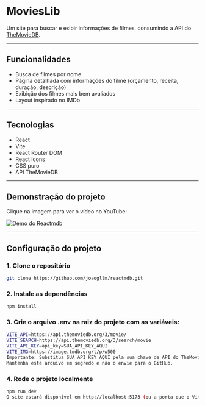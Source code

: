# MoviesLib

Um site para buscar e exibir informações de filmes, consumindo a API do [TheMovieDB](https://www.themoviedb.org/documentation/api).

---

## Funcionalidades

- Busca de filmes por nome
- Página detalhada com informações do filme (orçamento, receita, duração, descrição)
- Exibição dos filmes mais bem avaliados
- Layout inspirado no IMDb

---

## Tecnologias

- React
- Vite
- React Router DOM
- React Icons
- CSS puro
- API TheMovieDB

---

## Demonstração do projeto

Clique na imagem para ver o vídeo no YouTube:

[![Demo do Reactmdb](https://img.youtube.com/vi/f2IMTWNchZ4/0.jpg)](https://www.youtube.com/watch?v=f2IMTWNchZ4)

---

## Configuração do projeto

### 1. Clone o repositório

```bash
git clone https://github.com/joaogllm/reactmdb.git
```

### 2. Instale as dependências

```bash
npm install
```

### 3. Crie o arquivo .env na raiz do projeto com as variáveis:

```bash
VITE_API=https://api.themoviedb.org/3/movie/
VITE_SEARCH=https://api.themoviedb.org/3/search/movie
VITE_API_KEY=api_key=SUA_API_KEY_AQUI
VITE_IMG=https://image.tmdb.org/t/p/w500
Importante: Substitua SUA_API_KEY_AQUI pela sua chave de API do TheMovieDB.
Mantenha este arquivo em segredo e não o envie para o GitHub.
```

### 4. Rode o projeto localmente

```bash
npm run dev
O site estará disponível em http://localhost:5173 (ou a porta que o Vite informar).
```
